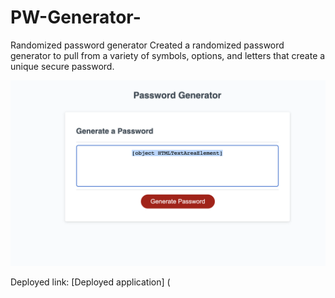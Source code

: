 # PW-Generator-
Randomized password generator 
Created a randomized password generator to pull from a variety of symbols, options, and letters that create a unique secure password. 


![Screenshot of Portfolio Website](Assets/PWGenerator.png)

Deployed link: [Deployed application] (